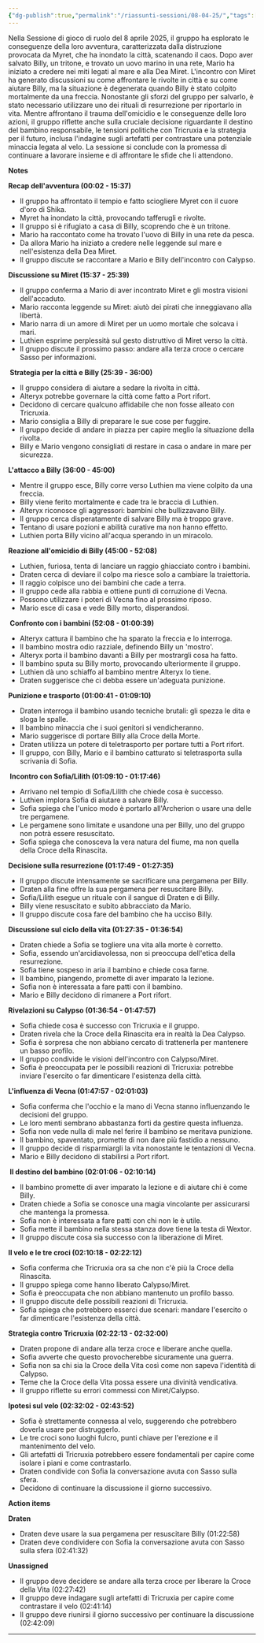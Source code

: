 ```yaml
---
{"dg-publish":true,"permalink":"/riassunti-sessioni/08-04-25/","tags":["billy","sofia","miret"],"noteIcon":""}
---
```


Nella Sessione di gioco di ruolo del 8 aprile 2025, il gruppo ha esplorato le conseguenze della loro avventura, caratterizzata dalla distruzione provocata da Myret, che ha inondato la città, scatenando il caos. Dopo aver salvato Billy, un tritone, e trovato un uovo marino in una rete, Mario ha iniziato a credere nei miti legati al mare e alla Dea Miret. L'incontro con Miret ha generato discussioni su come affrontare le rivolte in città e su come aiutare Billy, ma la situazione è degenerata quando Billy è stato colpito mortalmente da una freccia. Nonostante gli sforzi del gruppo per salvarlo, è stato necessario utilizzare uno dei rituali di resurrezione per riportarlo in vita. Mentre affrontano il trauma dell'omicidio e le conseguenze delle loro azioni, il gruppo riflette anche sulla cruciale decisione riguardante il destino del bambino responsabile, le tensioni politiche con Tricruxia e la strategia per il futuro, inclusa l'indagine sugli artefatti per contrastare una potenziale minaccia legata al velo. La sessione si conclude con la promessa di continuare a lavorare insieme e di affrontare le sfide che li attendono.

**Notes**

**Recap dell'avventura (00:02 - 15:37)**

- Il gruppo ha affrontato il tempio e fatto sciogliere Myret con il cuore d'oro di Shika.
- Myret ha inondato la città, provocando tafferugli e rivolte.
- Il gruppo si è rifugiato a casa di Billy, scoprendo che è un tritone.
- Mario ha raccontato come ha trovato l'uovo di Billy in una rete da pesca.
- Da allora Mario ha iniziato a credere nelle leggende sul mare e nell'esistenza della Dea Miret.
- Il gruppo discute se raccontare a Mario e Billy dell'incontro con Calypso.

**Discussione su Miret (15:37 - 25:39)**

- Il gruppo conferma a Mario di aver incontrato Miret e gli mostra visioni dell'accaduto.
- Mario racconta leggende su Miret: aiutò dei pirati che inneggiavano alla libertà.
- Mario narra di un amore di Miret per un uomo mortale che solcava i mari.
- Luthien esprime perplessità sul gesto distruttivo di Miret verso la città.
- Il gruppo discute il prossimo passo: andare alla terza croce o cercare Sasso per informazioni.

**️ Strategia per la città e Billy (25:39 - 36:00)**

- Il gruppo considera di aiutare a sedare la rivolta in città.
- Alteryx potrebbe governare la città come fatto a Port rifort.
- Decidono di cercare qualcuno affidabile che non fosse alleato con Tricruxia.
- Mario consiglia a Billy di preparare le sue cose per fuggire.
- Il gruppo decide di andare in piazza per capire meglio la situazione della rivolta.
- Billy e Mario vengono consigliati di restare in casa o andare in mare per sicurezza.

**L'attacco a Billy (36:00 - 45:00)**

- Mentre il gruppo esce, Billy corre verso Luthien ma viene colpito da una freccia.
- Billy viene ferito mortalmente e cade tra le braccia di Luthien.
- Alteryx riconosce gli aggressori: bambini che bullizzavano Billy.
- Il gruppo cerca disperatamente di salvare Billy ma è troppo grave.
- Tentano di usare pozioni e abilità curative ma non hanno effetto.
- Luthien porta Billy vicino all'acqua sperando in un miracolo.

**Reazione all'omicidio di Billy (45:00 - 52:08)**

- Luthien, furiosa, tenta di lanciare un raggio ghiacciato contro i bambini.
- Draten cerca di deviare il colpo ma riesce solo a cambiare la traiettoria.
- Il raggio colpisce uno dei bambini che cade a terra.
- Il gruppo cede alla rabbia e ottiene punti di corruzione di Vecna.
- Possono utilizzare i poteri di Vecna fino al prossimo riposo.
- Mario esce di casa e vede Billy morto, disperandosi.

**️ Confronto con i bambini (52:08 - 01:00:39)**

- Alteryx cattura il bambino che ha sparato la freccia e lo interroga.
- Il bambino mostra odio razziale, definendo Billy un 'mostro'.
- Alteryx porta il bambino davanti a Billy per mostrargli cosa ha fatto.
- Il bambino sputa su Billy morto, provocando ulteriormente il gruppo.
- Luthien dà uno schiaffo al bambino mentre Alteryx lo tiene.
- Draten suggerisce che ci debba essere un'adeguata punizione.

**Punizione e trasporto (01:00:41 - 01:09:10)**

- Draten interroga il bambino usando tecniche brutali: gli spezza le dita e sloga le spalle.
- Il bambino minaccia che i suoi genitori si vendicheranno.
- Mario suggerisce di portare Billy alla Croce della Morte.
- Draten utilizza un potere di teletrasporto per portare tutti a Port rifort.
- Il gruppo, con Billy, Mario e il bambino catturato si teletrasporta sulla scrivania di Sofia.

**‍️ Incontro con Sofia/Lilith (01:09:10 - 01:17:46)**

- Arrivano nel tempio di Sofia/Lilith che chiede cosa è successo.
- Luthien implora Sofia di aiutare a salvare Billy.
- Sofia spiega che l'unico modo è portarlo all'Archerion o usare una delle tre pergamene.
- Le pergamene sono limitate e usandone una per Billy, uno del gruppo non potrà essere resuscitato.
- Sofia spiega che conosceva la vera natura del fiume, ma non quella della Croce della Rinascita.

**Decisione sulla resurrezione (01:17:49 - 01:27:35)**

- Il gruppo discute intensamente se sacrificare una pergamena per Billy.
- Draten alla fine offre la sua pergamena per resuscitare Billy.
- Sofia/Lilith esegue un rituale con il sangue di Draten e di Billy.
- Billy viene resuscitato e subito abbracciato da Mario.
- Il gruppo discute cosa fare del bambino che ha ucciso Billy.

**Discussione sul ciclo della vita (01:27:35 - 01:36:54)**

- Draten chiede a Sofia se togliere una vita alla morte è corretto.
- Sofia, essendo un'arcidiavolessa, non si preoccupa dell'etica della resurrezione.
- Sofia tiene sospeso in aria il bambino e chiede cosa farne.
- Il bambino, piangendo, promette di aver imparato la lezione.
- Sofia non è interessata a fare patti con il bambino.
- Mario e Billy decidono di rimanere a Port rifort.

**Rivelazioni su Calypso (01:36:54 - 01:47:57)**

- Sofia chiede cosa è successo con Tricruxia e il gruppo.
- Draten rivela che la Croce della Rinascita era in realtà la Dea Calypso.
- Sofia è sorpresa che non abbiano cercato di trattenerla per mantenere un basso profilo.
- Il gruppo condivide le visioni dell'incontro con Calypso/Miret.
- Sofia è preoccupata per le possibili reazioni di Tricruxia: potrebbe inviare l'esercito o far dimenticare l'esistenza della città.

**L'influenza di Vecna (01:47:57 - 02:01:03)**

- Sofia conferma che l'occhio e la mano di Vecna stanno influenzando le decisioni del gruppo.
- Le loro menti sembrano abbastanza forti da gestire questa influenza.
- Sofia non vede nulla di male nel ferire il bambino se meritava punizione.
- Il bambino, spaventato, promette di non dare più fastidio a nessuno.
- Il gruppo decide di risparmiargli la vita nonostante le tentazioni di Vecna.
- Mario e Billy decidono di stabilirsi a Port rifort.

**️ Il destino del bambino (02:01:06 - 02:10:14)**

- Il bambino promette di aver imparato la lezione e di aiutare chi è come Billy.
- Draten chiede a Sofia se conosce una magia vincolante per assicurarsi che mantenga la promessa.
- Sofia non è interessata a fare patti con chi non le è utile.
- Sofia mette il bambino nella stessa stanza dove tiene la testa di Wextor.
- Il gruppo discute cosa sia successo con la liberazione di Miret.

**Il velo e le tre croci (02:10:18 - 02:22:12)**

- Sofia conferma che Tricruxia ora sa che non c'è più la Croce della Rinascita.
- Il gruppo spiega come hanno liberato Calypso/Miret.
- Sofia è preoccupata che non abbiano mantenuto un profilo basso.
- Il gruppo discute delle possibili reazioni di Tricruxia.
- Sofia spiega che potrebbero esserci due scenari: mandare l'esercito o far dimenticare l'esistenza della città.

**Strategia contro Tricruxia (02:22:13 - 02:32:00)**

- Draten propone di andare alla terza croce e liberare anche quella.
- Sofia avverte che questo provocherebbe sicuramente una guerra.
- Sofia non sa chi sia la Croce della Vita così come non sapeva l'identità di Calypso.
- Teme che la Croce della Vita possa essere una divinità vendicativa.
- Il gruppo riflette su errori commessi con Miret/Calypso.

**Ipotesi sul velo (02:32:02 - 02:43:52)**

- Sofia è strettamente connessa al velo, suggerendo che potrebbero doverla usare per distruggerlo.
- Le tre croci sono luoghi fulcro, punti chiave per l'erezione e il mantenimento del velo.
- Gli artefatti di Tricruxia potrebbero essere fondamentali per capire come isolare i piani e come contrastarlo.
- Draten condivide con Sofia la conversazione avuta con Sasso sulla sfera.
- Decidono di continuare la discussione il giorno successivo.

**Action items**

**Draten**

- Draten deve usare la sua pergamena per resuscitare Billy (01:22:58)
- Draten deve condividere con Sofia la conversazione avuta con Sasso sulla sfera (02:41:32)

**Unassigned**

- Il gruppo deve decidere se andare alla terza croce per liberare la Croce della Vita (02:27:42)
- Il gruppo deve indagare sugli artefatti di Tricruxia per capire come contrastare il velo (02:41:14)
- Il gruppo deve riunirsi il giorno successivo per continuare la discussione (02:42:09)

---